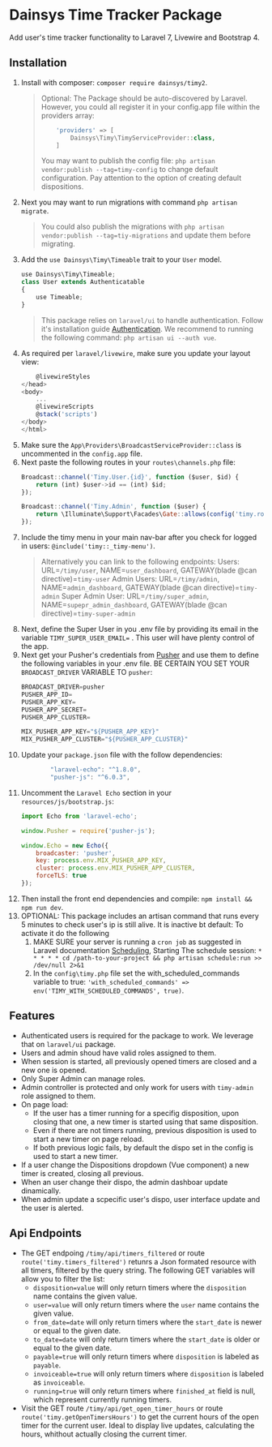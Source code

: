 # Dainsys Time Tracker Package
Add user's time tracker functionality to Laravel 7, Livewire and Bootstrap 4.

## Installation
1. Install with composer: `composer require dainsys/timy2`.
    >   Optional: The Package should be auto-discovered by Laravel. However, you could all register it in your config.app file within the providers array:
    > ````php
    >     'providers' => [
    >         Dainsys\Timy\TimyServiceProvider::class,
    >     ]
    > ````
    > You may want to publish the config file: `php artisan vendor:publish --tag=timy-config` to change default configuration. Pay attention to the option of creating default dispositions. 
1. Next you may want to run migrations with command `php artisan migrate`. 
    > You could also publish the migrations with `php artisan vendor:publish --tag=tiy-migrations` and update them before migrating.
1. Add the `use Dainsys\Timy\Timeable` trait to your `User` model. 
    ````javascript
    use Dainsys\Timy\Timeable;
    class User extends Authenticatable
    {
        use Timeable;
    }
    ````
    > This package relies on `laravel/ui` to handle authentication. Follow it's  installation guide [Authentication](https://laravel.com/docs/7.x/authentication). 
    > We recommend to running the following command: `php artisan ui --auth vue`.
1. As required per `laravel/livewire`, make sure you update your layout view:
    ````javascript
        @livewireStyles
    </head>
    <body>
        ...
        @livewireScripts
        @stack('scripts')
    </body>
    </html>
    ````
1. Make sure the `App\Providers\BroadcastServiceProvider::class` is uncommented in the `config.app` file.
1. Next paste the following routes in your `routes\channels.php` file:
    ````javascript
    Broadcast::channel('Timy.User.{id}', function ($user, $id) {
        return (int) $user->id == (int) $id;
    });
    
    Broadcast::channel('Timy.Admin', function ($user) {
        return \Illuminate\Support\Facades\Gate::allows(config('timy.roles.admin'));
    });
    ```` 
1. Include the timy menu in your main nav-bar after you check for logged in users: `@include('timy::_timy-menu')`. 
    > Alternatively you can link to the following endpoints:
    > Users: URL=`/timy/user`, NAME=`user_dashboard`, GATEWAY(blade @can directive)=`timy-user`
    > Admin Users: URL=`/timy/admin`, NAME=`admin_dashboard`, GATEWAY(blade @can directive)=`timy-admin`
    > Super Admin User: URL=`/timy/super_admin`, NAME=`supepr_admin_dashboard`, GATEWAY(blade @can directive)=`timy-super-admin`
1. Next, define the Super User in you .env file by providing its email in the variable `TIMY_SUPER_USER_EMAIL=` . This user will have plenty control of the app.
1. Next get your Pusher's credentials from [Pusher](https://dashboard.pusher.com/apps) and use them to define the following variables in your .env file. BE CERTAIN YOU SET YOUR `BROADCAST_DRIVER` VARIABLE TO `pusher`:
    ````javascript
    BROADCAST_DRIVER=pusher
    PUSHER_APP_ID=
    PUSHER_APP_KEY=
    PUSHER_APP_SECRET=
    PUSHER_APP_CLUSTER=
    
    MIX_PUSHER_APP_KEY="${PUSHER_APP_KEY}"
    MIX_PUSHER_APP_CLUSTER="${PUSHER_APP_CLUSTER}"
    ````
1. Update your `package.json` file with the follow dependencies:
    ````javascript
            "laravel-echo": "^1.8.0",
            "pusher-js": "^6.0.3",
    ````
1. Uncomment the `Laravel Echo` section in your `resources/js/bootstrap.js`:
    ````javascript
    import Echo from 'laravel-echo';

    window.Pusher = require('pusher-js');

    window.Echo = new Echo({
        broadcaster: 'pusher',
        key: process.env.MIX_PUSHER_APP_KEY,
        cluster: process.env.MIX_PUSHER_APP_CLUSTER,
        forceTLS: true
    });
    ````
1. Then install the front end dependencies and compile: `npm install && npm run dev`.
1. OPTIONAL: This package includes an artisan command that runs every 5 minutes to check user's ip is still alive. It is inactive bt default: To activate it do the following
    1. MAKE SURE your server is running a `cron job` as suggested in Laravel documentation [Scheduling](https://laravel.com/docs/7.x/scheduling#introduction), Starting The schedule session: `* * * * * cd /path-to-your-project && php artisan schedule:run >> /dev/null 2>&1`
    1. In the `config\timy.php` file set the with_scheduled_commands variable to true: `'with_scheduled_commands' => env('TIMY_WITH_SCHEDULED_COMMANDS', true)`.
## Features
- Authenticated users is required for the package to work. We leverage that on `laravel/ui` package. 
- Users and admin shoud have valid roles assigned to them. 
- When session is started, all previously opened timers are closed and a new one is opened.
- Only Super Admin can manage roles.
- Admin controller is protected and only work for users with `timy-admin` role assigned to them.
- On page load:
    - If the user has a timer running for a specifig disposition, upon closing that one, a new timer is started using that same disposition. 
    - Even if there are not timers running, previous disposition is used to start a new timer on page reload.
    - If both previous logic fails, by default the dispo set in the config is used to start a new timer.
- If a user change the Dispositions dropdown (Vue component) a new timer is created, closing all previous.
- When an user change their dispo, the admin dashboar update dinamically.
- When admin update a scpecific user's dispo, user interface update and the user is alerted. 
## Api Endpoints
- The GET endpoing `/timy/api/timers_filtered` or route `route('timy.timers_filtered')` retunrs a Json formated resource with all timers, filtered by the query string. The following GET variables will allow you to filter the list:
    - `disposition=value` will only return timers where the `disposition` name contains the given value.
    - `user=value` will only return timers where the `user` name contains the given value.
    - `from_date=date` will only return timers where the `start_date` is newer or equal to the given date.
    - `to_date=date` will only return timers where the `start_date` is older or equal to the given date.
    - `payable=true` will only return timers where `disposition` is labeled as `payable`.
    - `invoiceable=true` will only return timers where `disposition` is labeled as `invoiceable`.
    - `running=true` will only return timers where `finished_at` field is null, which represent currently running timers.
- Visit the GET route `/timy/api/get_open_timer_hours` or route `route('timy.getOpenTimersHours')` to get the current hours of the open timer for the current user. Ideal to display live updates, calculating the hours, whithout actually closing the current timer.
